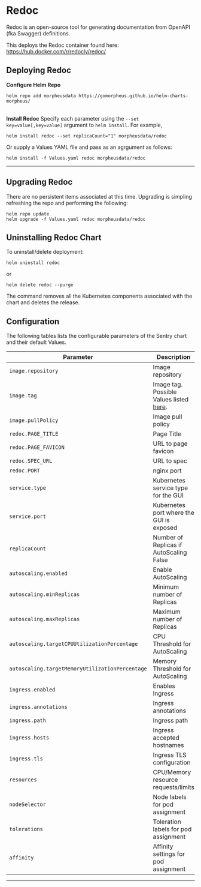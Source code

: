# Redoc
Redoc is an open-source tool for generating documentation from OpenAPI (fka Swagger) definitions.

This deploys the Redoc container found here: https://hub.docker.com/r/redocly/redoc/

## Deploying Redoc ##

**Configure Helm Repo**
```console
helm repo add morpheusdata https://gomorpheus.github.io/helm-charts-morpheus/
```
\
**Install Redoc**
Specify each parameter using the `--set key=value[,key=value]` argument to `helm install`. For example,

```console
helm install redoc --set replicaCount="1" morpheusdata/redoc
```
Or supply a Values YAML file and pass as an agrgument as follows:
```console
helm install -f Values.yaml redoc morpheusdata/redoc
```

---
## Upgrading Redoc ##

There are no persistent items associated at this time.  Upgrading is simpling refreshing the repo and performing the following:

```console
helm repo update
helm upgrade -f Values.yaml redoc morpheusdata/redoc
```

## Uninstalling Redoc Chart

To uninstall/delete deployment:
```console
helm uninstall redoc
```
or
```console
helm delete redoc --purge
```

The command removes all the Kubernetes components associated with the chart and deletes the release.

## Configuration

The following tables lists the configurable parameters of the Sentry chart and their default Values.

| Parameter                                   | Description                                                                                  | Default                                        |
| ------------------------------------------- | -------------------------------------------------------------------------------------------- | ---------------------------------------------- |
| `image.repository`                            | Image repository                                  | `morpheusdata/redoc`|
| `image.tag`                                   | Image tag. Possible Values listed [here](https://hub.docker.com/r/redocly/redoc/tags). | `v2.0.0-rc.74`|
| `image.pullPolicy`                            | Image pull policy | `IfNotPresent`                |                           |
| `redoc.PAGE_TITLE`                            | Page Title                                        |  `<Optional>`             |
| `redoc.PAGE_FAVICON`                          | URL to page favicon                               |  `<Optional>`             |
| `redoc.SPEC_URL`                              | URL to spec                                       | `https://petstore.swagger.io/v2/swagger.json` |
| `redoc.PORT`                                  | nginx port                                        | `false`                   |
| `service.type`                                | Kubernetes service type for the GUI               | `ClusterIP`               |
| `service.port`                                | Kubernetes port where the GUI is exposed          | `8989`                    |
| `replicaCount`                                | Number of Replicas if AutoScaling False           | `1`                       |
| `autoscaling.enabled`                         | Enable AutoScaling                                | `false`                   |
| `autoscaling.minReplicas`                     | Minimum number of Replicas                        | `1`                       |
| `autoscaling.maxReplicas`                     | Maximum number of Replicas                        | `100`                     |
| `autoscaling.targetCPUUtilizationPercentage`  | CPU Threshold for AutoScaling                     | `80`                      |
| `autoscaling.targetMemoryUtilizationPercentage`| Memory Threshold for AutoScaling                 | `80`                      |
| `ingress.enabled`                             | Enables Ingress                                   | `false`                   |
| `ingress.annotations`                         | Ingress annotations                               | `{}`                      |
| `ingress.path`                                | Ingress path                                      | `/`                       |
| `ingress.hosts`                               | Ingress accepted hostnames                        | `chart-example.local`     |
| `ingress.tls`                                 | Ingress TLS configuration                         | `[]`                      |
| `resources`                                   | CPU/Memory resource requests/limits               | `{}`                      |
| `nodeSelector`                                | Node labels for pod assignment                    | `{}`                      |
| `tolerations`                                 | Toleration labels for pod assignment              | `[]`                      |
| `affinity`                                    | Affinity settings for pod assignment              | `{}`                      |

---
